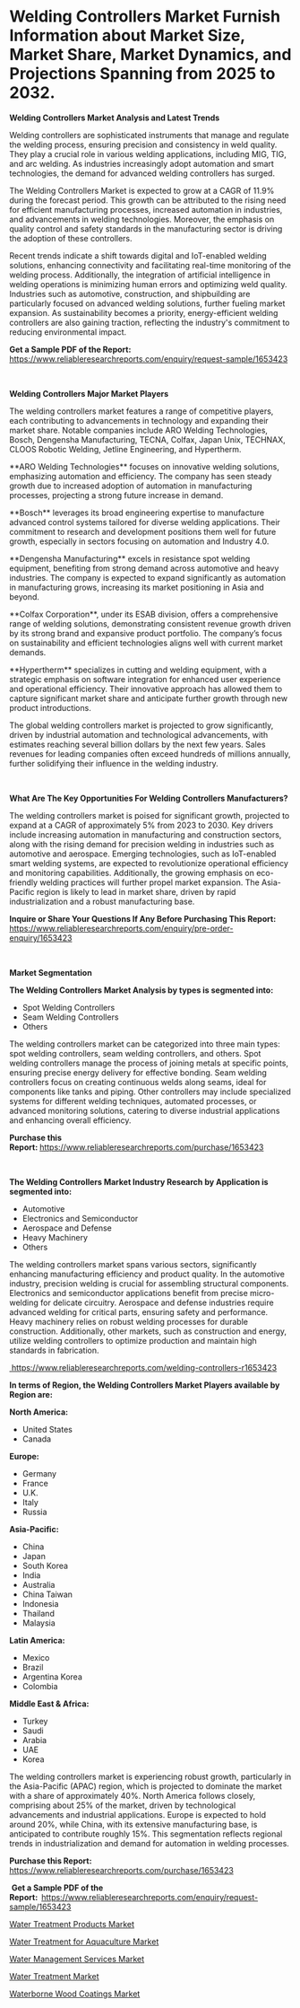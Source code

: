 <p><h1>Welding Controllers Market Furnish Information about Market Size, Market Share, Market Dynamics, and Projections Spanning from 2025 to 2032.</h1></p><p><strong>Welding Controllers Market Analysis and Latest Trends</strong></p>
<p><p>Welding controllers are sophisticated instruments that manage and regulate the welding process, ensuring precision and consistency in weld quality. They play a crucial role in various welding applications, including MIG, TIG, and arc welding. As industries increasingly adopt automation and smart technologies, the demand for advanced welding controllers has surged. </p><p>The Welding Controllers Market is expected to grow at a CAGR of 11.9% during the forecast period. This growth can be attributed to the rising need for efficient manufacturing processes, increased automation in industries, and advancements in welding technologies. Moreover, the emphasis on quality control and safety standards in the manufacturing sector is driving the adoption of these controllers. </p><p>Recent trends indicate a shift towards digital and IoT-enabled welding solutions, enhancing connectivity and facilitating real-time monitoring of the welding process. Additionally, the integration of artificial intelligence in welding operations is minimizing human errors and optimizing weld quality. Industries such as automotive, construction, and shipbuilding are particularly focused on advanced welding solutions, further fueling market expansion. As sustainability becomes a priority, energy-efficient welding controllers are also gaining traction, reflecting the industry's commitment to reducing environmental impact.</p></p>
<p><strong>Get a Sample PDF of the Report:&nbsp;</strong> <a href="https://www.reliableresearchreports.com/enquiry/request-sample/1653423?utm_campaign=37&utm_medium=2&utm_source=Github&utm_content=ia&utm_term=05032025&utm_id=welding-controllers">https://www.reliableresearchreports.com/enquiry/request-sample/1653423</a></p>
<p>&nbsp;</p>
<p><strong>Welding Controllers Major Market Players</strong></p>
<p><p>The welding controllers market features a range of competitive players, each contributing to advancements in technology and expanding their market share. Notable companies include ARO Welding Technologies, Bosch, Dengensha Manufacturing, TECNA, Colfax, Japan Unix, TECHNAX, CLOOS Robotic Welding, Jetline Engineering, and Hypertherm.</p><p>**ARO Welding Technologies** focuses on innovative welding solutions, emphasizing automation and efficiency. The company has seen steady growth due to increased adoption of automation in manufacturing processes, projecting a strong future increase in demand.</p><p>**Bosch** leverages its broad engineering expertise to manufacture advanced control systems tailored for diverse welding applications. Their commitment to research and development positions them well for future growth, especially in sectors focusing on automation and Industry 4.0.</p><p>**Dengensha Manufacturing** excels in resistance spot welding equipment, benefiting from strong demand across automotive and heavy industries. The company is expected to expand significantly as automation in manufacturing grows, increasing its market positioning in Asia and beyond.</p><p>**Colfax Corporation**, under its ESAB division, offers a comprehensive range of welding solutions, demonstrating consistent revenue growth driven by its strong brand and expansive product portfolio. The company’s focus on sustainability and efficient technologies aligns well with current market demands.</p><p>**Hypertherm** specializes in cutting and welding equipment, with a strategic emphasis on software integration for enhanced user experience and operational efficiency. Their innovative approach has allowed them to capture significant market share and anticipate further growth through new product introductions.</p><p>The global welding controllers market is projected to grow significantly, driven by industrial automation and technological advancements, with estimates reaching several billion dollars by the next few years. Sales revenues for leading companies often exceed hundreds of millions annually, further solidifying their influence in the welding industry.</p></p>
<p>&nbsp;</p>
<p><strong>What Are The Key Opportunities For Welding Controllers Manufacturers?</strong></p>
<p><p>The welding controllers market is poised for significant growth, projected to expand at a CAGR of approximately 5% from 2023 to 2030. Key drivers include increasing automation in manufacturing and construction sectors, along with the rising demand for precision welding in industries such as automotive and aerospace. Emerging technologies, such as IoT-enabled smart welding systems, are expected to revolutionize operational efficiency and monitoring capabilities. Additionally, the growing emphasis on eco-friendly welding practices will further propel market expansion. The Asia-Pacific region is likely to lead in market share, driven by rapid industrialization and a robust manufacturing base.</p></p>
<p><strong>Inquire or Share Your Questions If Any Before Purchasing This Report:</strong> <a href="https://www.reliableresearchreports.com/enquiry/pre-order-enquiry/1653423?utm_campaign=37&utm_medium=2&utm_source=Github&utm_content=ia&utm_term=05032025&utm_id=welding-controllers">https://www.reliableresearchreports.com/enquiry/pre-order-enquiry/1653423</a></p>
<p>&nbsp;</p>
<p><strong>Market Segmentation</strong></p>
<p><strong>The Welding Controllers Market Analysis by types is segmented into:</strong></p>
<p><ul><li>Spot Welding Controllers</li><li>Seam Welding Controllers</li><li>Others</li></ul></p>
<p><p>The welding controllers market can be categorized into three main types: spot welding controllers, seam welding controllers, and others. Spot welding controllers manage the process of joining metals at specific points, ensuring precise energy delivery for effective bonding. Seam welding controllers focus on creating continuous welds along seams, ideal for components like tanks and piping. Other controllers may include specialized systems for different welding techniques, automated processes, or advanced monitoring solutions, catering to diverse industrial applications and enhancing overall efficiency.</p></p>
<p><strong>Purchase this Report:&nbsp;</strong><a href="https://www.reliableresearchreports.com/purchase/1653423?utm_campaign=37&utm_medium=2&utm_source=Github&utm_content=ia&utm_term=05032025&utm_id=welding-controllers">https://www.reliableresearchreports.com/purchase/1653423</a></p>
<p>&nbsp;</p>
<p><strong>The Welding Controllers Market Industry Research by Application is segmented into:</strong></p>
<p><ul><li>Automotive</li><li>Electronics and Semiconductor</li><li>Aerospace and Defense</li><li>Heavy Machinery</li><li>Others</li></ul></p>
<p><p>The welding controllers market spans various sectors, significantly enhancing manufacturing efficiency and product quality. In the automotive industry, precision welding is crucial for assembling structural components. Electronics and semiconductor applications benefit from precise micro-welding for delicate circuitry. Aerospace and defense industries require advanced welding for critical parts, ensuring safety and performance. Heavy machinery relies on robust welding processes for durable construction. Additionally, other markets, such as construction and energy, utilize welding controllers to optimize production and maintain high standards in fabrication.</p></p>
<p><a href="https://www.reliableresearchreports.com/welding-controllers-r1653423?utm_campaign=37&utm_medium=2&utm_source=Github&utm_content=ia&utm_term=05032025&utm_id=welding-controllers">&nbsp;https://www.reliableresearchreports.com/welding-controllers-r1653423</a></p>
<p><strong>In terms of Region, the Welding Controllers Market Players available by Region are:</strong></p>
<p>
    <p> <strong> North America: </strong>
        <ul>
            <li>United States</li>
            <li>Canada</li>
        </ul>
        </p> 
    <p> <strong> Europe: </strong>
        <ul>
            <li>Germany</li>
            <li>France</li>
            <li>U.K.</li>
            <li>Italy</li>
            <li>Russia</li>
        </ul>
        </p> 
    <p> <strong> Asia-Pacific: </strong>
        <ul>
            <li>China</li>
            <li>Japan</li>
            <li>South Korea</li>
            <li>India</li>
            <li>Australia</li>
            <li>China Taiwan</li>
            <li>Indonesia</li>
            <li>Thailand</li>
            <li>Malaysia</li>
        </ul>
        </p> 
    <p> <strong> Latin America: </strong>
        <ul>
            <li>Mexico</li>
            <li>Brazil</li>
            <li>Argentina Korea</li>
            <li>Colombia</li>
        </ul>
        </p> 
    <p> <strong> Middle East & Africa: </strong>
        <ul>
            <li>Turkey</li>
            <li>Saudi</li>
            <li>Arabia</li>
            <li>UAE</li>
            <li>Korea</li>
        </ul>
    </p>
    </p>
<p><p>The welding controllers market is experiencing robust growth, particularly in the Asia-Pacific (APAC) region, which is projected to dominate the market with a share of approximately 40%. North America follows closely, comprising about 25% of the market, driven by technological advancements and industrial applications. Europe is expected to hold around 20%, while China, with its extensive manufacturing base, is anticipated to contribute roughly 15%. This segmentation reflects regional trends in industrialization and demand for automation in welding processes.</p></p>
<p><strong>Purchase this Report: </strong><a href="https://www.reliableresearchreports.com/purchase/1653423?utm_campaign=37&utm_medium=2&utm_source=Github&utm_content=ia&utm_term=05032025&utm_id=welding-controllers">https://www.reliableresearchreports.com/purchase/1653423</a></p>
<p>&nbsp;<strong>Get a Sample PDF of the Report:&nbsp;&nbsp;</strong><a href="https://www.reliableresearchreports.com/enquiry/request-sample/1653423?utm_campaign=37&utm_medium=2&utm_source=Github&utm_content=ia&utm_term=05032025&utm_id=welding-controllers">https://www.reliableresearchreports.com/enquiry/request-sample/1653423</a></p>
<p><strong></strong></p>
<p><p><a href="https://github.com/rembaentin6f/Market-Research-Report-List-1/blob/main/water-treatment-products-market.md?utm_campaign=37&utm_medium=2&utm_source=Github&utm_content=ia&utm_term=05032025&utm_id=welding-controllers">Water Treatment Products Market</a></p><p><a href="https://github.com/dukawashviro/Market-Research-Report-List-1/blob/main/water-treatment-for-aquaculture-market.md?utm_campaign=37&utm_medium=2&utm_source=Github&utm_content=ia&utm_term=05032025&utm_id=welding-controllers">Water Treatment for Aquaculture Market</a></p><p><a href="https://github.com/koopalujale2/Market-Research-Report-List-1/blob/main/water-management-services-market.md?utm_campaign=37&utm_medium=2&utm_source=Github&utm_content=ia&utm_term=05032025&utm_id=welding-controllers">Water Management Services Market</a></p><p><a href="https://github.com/molayrabeta/Market-Research-Report-List-1/blob/main/water-treatment-market.md?utm_campaign=37&utm_medium=2&utm_source=Github&utm_content=ia&utm_term=05032025&utm_id=welding-controllers">Water Treatment Market</a></p><p><a href="https://github.com/timayuethem/Market-Research-Report-List-1/blob/main/waterborne-wood-coatings-market.md?utm_campaign=37&utm_medium=2&utm_source=Github&utm_content=ia&utm_term=05032025&utm_id=welding-controllers">Waterborne Wood Coatings Market</a></p></p>